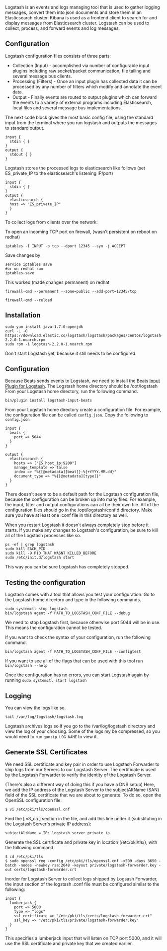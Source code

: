 Logstash is an events and logs managing tool that is used to gather logging messages, convert them into json documents and store them in an Elasticsearch cluster. Kibana is used as a frontend client to search for and display messages from Elasticsearch cluster. Logstash can be used to collect, process, and forward events and log messages. 

## Configuration
Logstash configuration files consists of three parts: 
* Collection (Input) - accomplished via number of configurable input plugins including raw socket/packet communication, file tailing and several message bus clients.
* Processing (Filters) -  Once an input plugin has collected data it can be processed by any number of filters which modify and annotate the event data.
* Output - Finally events are routed to output plugins which can forward the events to a variety of external programs including Elasticsearch, local files and several message bus implementations.

The next code block gives the most basic config file, using the standard input from the terminal where you run logstash and outputs the messages to standard output.
```
input {
  stdin { }
}
output {
  stdout { }
}
```

Logstash stores the processed logs to elasticsearch like follows (set ES_private_IP to the elasticsearch's listening IP/port)
```
input { 
  stdin { } 
}
output {
  elasticsearch {
  host => "ES_private_IP"
  }
}
```

To collect logs from clients over the network:

To open an incoming TCP port on firewall, (wasn't persistent on reboot on redhat)
```
iptables -I INPUT -p tcp --dport 12345 --syn -j ACCEPT
```
Save changes by
```
service iptables save
#or on redhat run
iptables-save
```
This worked (made changes permanent) on redhat
```
firewall-cmd --permanent --zone=public --add-port=12345/tcp

firewall-cmd --reload
```


## Installation
```
sudo yum install java-1.7.0-openjdk
curl -L -O https://download.elastic.co/logstash/logstash/packages/centos/logstash-2.2.0-1.noarch.rpm
sudo rpm -i logstash-2.2.0-1.noarch.rpm
```

Don't start Logstash yet, because it still needs to be configured.

## Configuration
Because Beats sends events to Logstash, we need to install the Beats [Input Plugin for Logstash](https://www.elastic.co/guide/en/logstash/current/plugins-inputs-beats.html). The Logstash home directory should be /opt/logstash From your Logstash home directory, run the following command. 

```
bin/plugin install logstash-input-beats
```

From your Logstash home directory create a configuration file. For example, the configuration file can be called ```config.json```. Copy the following to ```config.json```
```
input {
  beats {
    port => 5044
  }
}

output {
  elasticsearch {
    hosts => ["ES_host_ip:9200"]
    manage_template => false
    index => "%{[@metadata][beat]}-%{+YYYY.MM.dd}"
    document_type => "%{[@metadata][type]}"
  }
}
```

There doesn't seem to be a default path for the Logstash configuration file, because the configuration can be broken up into many files. For example, the input, filter and output configurations can all be their own file. All of the configuration files should go in the /opt/logstash/conf.d directory. Make sure you have at least one .conf file in this directory as well.

When you restart Logstash it doesn't always completely stop before it starts. If you make any changes to Logstash's configuration, be sure to kill all of the Logstash processes like so.

```
ps -ef | grep logstash 
sudo kill EACH_PID 
sudo kill -9 PID_THAT_WASNT_KILLED_BEFORE 
sudo /etc/init.d/logstash start
```
This way you can be sure Logstash has completely stopped.

## Testing the configuration
Logstash comes with a tool that allows you test your configuration. Go to the Logstash home directory and type in the following commands.

```
sudo systemctl stop logstash 
bin/logstash agent -f PATH_TO_LOGSTASH_CONF_FILE --debug
```

We need to stop Logstash first, because otherwise port 5044 will be in use. This means the configuration cannot be tested.

If you want to check the syntax of your configuration, run the following command.
```
bin/logstash agent -f PATH_TO_LOGSTASH_CONF_FILE --configtest
```

If you want to see all of the flags that can be used with this tool run ```bin/logstash --help```

Once the configuration has no errors, you can start Logstash again by running ```sudo systemctl start logstash```


## Logging
You can view the logs like so.
```
tail /var/log/logstash/logstash.log
```

Logstash archives logs so if you go to the /var/log/logstash directory and view the log of your choosing. Some of the logs my be compressed, so you would need to run ```gunzip LOG_NAME``` to view it.
 
## Generate SSL Certificates
We need SSL certificate and key pair in order to use Logstash Forwarder to ship logs from our Servers to our Logstash Server. The certificate is used by the Logstash Forwarder to verify the identity of the Logstash Server.

(There's also a different way of doing this if you have a DNS setup) Here, we add the IP address of the Logstash Server to the subjectAltName (SAN) field of the SSL certificate that we are about to generate. To do so, open the OpenSSL configuration file:
```
$ vi /etc/pki/tls/openssl.cnf
```
Find the [ v3_ca ] section in the file, and add this line under it (substituting in the Logstash Server's private IP address):
```
subjectAltName = IP: logstash_server_private_ip
```

Generate the SSL certificate and private key in location (/etc/pki/tls/), with the following command
```
$ cd /etc/pki/tls
$ sudo openssl req -config /etc/pki/tls/openssl.cnf -x509 -days 3650 -batch -nodes -newkey rsa:2048 -keyout private/logstash-forwarder.key -out certs/logstash-forwarder.crt
```

Inorder for Logstash Server to collect logs shipped by Logsash Forwarder, the input section of the logstash .conf file must be configured similar to the following:
```
input {
  lumberjack {
    port => 5000
    type => "logs"
    ssl_certificate => "/etc/pki/tls/certs/logstash-forwarder.crt"
    ssl_key => "/etc/pki/tls/private/logstash-forwarder.key"
  }
}
```
This specifies a lumberjack input that will listen on TCP port 5000, and it will use the SSL certificate and private key that we created earlier.

